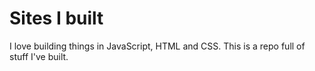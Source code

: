 # Sites I built

I love building things in JavaScript, HTML and CSS. This is a repo full of stuff I've built.